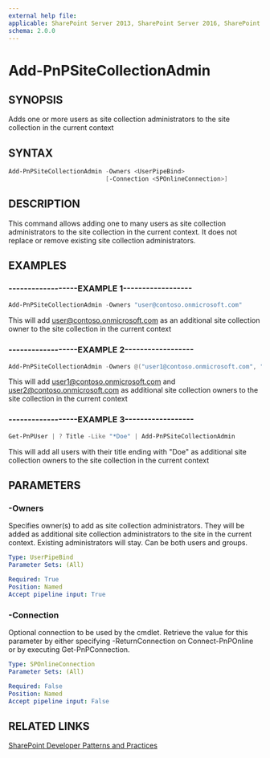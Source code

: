 ```yaml
---
external help file:
applicable: SharePoint Server 2013, SharePoint Server 2016, SharePoint Server 2019, SharePoint Online
schema: 2.0.0
---
```

# Add-PnPSiteCollectionAdmin

## SYNOPSIS
Adds one or more users as site collection administrators to the site collection in the current context

## SYNTAX 

```powershell
Add-PnPSiteCollectionAdmin -Owners <UserPipeBind>
                           [-Connection <SPOnlineConnection>]
```

## DESCRIPTION
This command allows adding one to many users as site collection administrators to the site collection in the current context. It does not replace or remove existing site collection administrators.

## EXAMPLES

### ------------------EXAMPLE 1------------------
```powershell
Add-PnPSiteCollectionAdmin -Owners "user@contoso.onmicrosoft.com"
```

This will add user@contoso.onmicrosoft.com as an additional site collection owner to the site collection in the current context

### ------------------EXAMPLE 2------------------
```powershell
Add-PnPSiteCollectionAdmin -Owners @("user1@contoso.onmicrosoft.com", "user2@contoso.onmicrosoft.com")
```

This will add user1@contoso.onmicrosoft.com and user2@contoso.onmicrosoft.com as additional site collection owners to the site collection in the current context

### ------------------EXAMPLE 3------------------
```powershell
Get-PnPUser | ? Title -Like "*Doe" | Add-PnPSiteCollectionAdmin
```

This will add all users with their title ending with "Doe" as additional site collection owners to the site collection in the current context

## PARAMETERS

### -Owners
Specifies owner(s) to add as site collection administrators. They will be added as additional site collection administrators to the site in the current context. Existing administrators will stay. Can be both users and groups.

```yaml
Type: UserPipeBind
Parameter Sets: (All)

Required: True
Position: Named
Accept pipeline input: True
```

### -Connection
Optional connection to be used by the cmdlet. Retrieve the value for this parameter by either specifying -ReturnConnection on Connect-PnPOnline or by executing Get-PnPConnection.

```yaml
Type: SPOnlineConnection
Parameter Sets: (All)

Required: False
Position: Named
Accept pipeline input: False
```

## RELATED LINKS

[SharePoint Developer Patterns and Practices](https://aka.ms/sppnp)